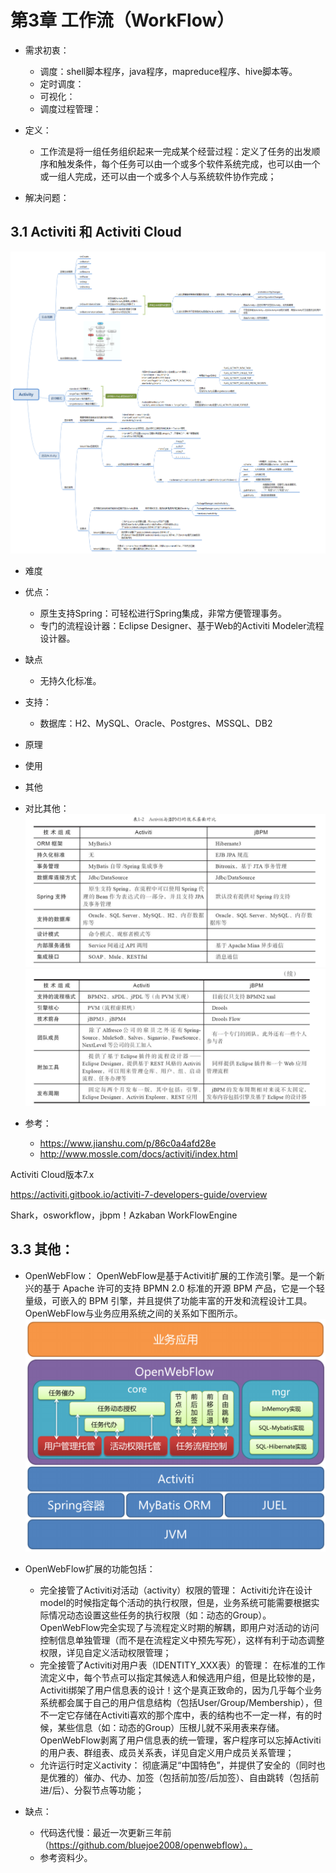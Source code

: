# 第3章 工作流（WorkFlow）

* 需求初衷：
    * 调度：shell脚本程序，java程序，mapreduce程序、hive脚本等。
    * 定时调度：
    * 可视化：
    * 调度过程管理：
* 定义：
    * 工作流是将一组任务组织起来一完成某个经营过程：定义了任务的出发顺序和触发条件，每个任务可以由一个或多个软件系统完成，也可以由一个或一组人完成，还可以由一个或多个人与系统软件协作完成；


* 解决问题：



## 3.1 Activiti 和 Activiti Cloud
![](images/3.1.1.png)
* 难度

* 优点：
    * 原生支持Spring：可轻松进行Spring集成，非常方便管理事务。
    *  专门的流程设计器：Eclipse Designer、基于Web的Activiti Modeler流程设计器。

* 缺点
    * 无持久化标准。

* 支持：
    * 数据库：H2、MySQL、Oracle、Postgres、MSSQL、DB2

* 原理

* 使用

* 其他

* 对比其他：
![](images/3.1.2.png)
![](images/3.1.3.png)
* 参考：
    * https://www.jianshu.com/p/86c0a4afd28e
    * http://www.mossle.com/docs/activiti/index.html




Activiti Cloud版本7.x

https://activiti.gitbook.io/activiti-7-developers-guide/overview


Shark，osworkflow，jbpm！Azkaban
WorkFlowEngine

## 3.3 其他：
* OpenWebFlow：
    OpenWebFlow是基于Activiti扩展的工作流引擎。是一个新兴的基于 Apache 许可的支持 BPMN 2.0 标准的开源 BPM 产品，它是一个轻量级，可嵌入的 BPM 引擎，并且提供了功能丰富的开发和流程设计工具。OpenWebFlow与业务应用系统之间的关系如下图所示。
![](images/3.3.1.png)

* OpenWebFlow扩展的功能包括：
    * 完全接管了Activiti对活动（activity）权限的管理：  Activiti允许在设计model的时候指定每个活动的执行权限，但是，业务系统可能需要根据实际情况动态设置这些任务的执行权限（如：动态的Group）。OpenWebFlow完全实现了与流程定义时期的解耦，即用户对活动的访问控制信息单独管理（而不是在流程定义中预先写死），这样有利于动态调整权限，详见自定义活动权限管理；  
    * 完全接管了Activiti对用户表（IDENTITY_XXX表）的管理：  在标准的工作流定义中，每个节点可以指定其候选人和候选用户组，但是比较惨的是，Activiti绑架了用户信息表的设计！这个是真正致命的，因为几乎每个业务系统都会属于自己的用户信息结构（包括User/Group/Membership），但不一定它存储在Activiti喜欢的那个库中，表的结构也不一定一样，有的时候，某些信息（如：动态的Group）压根儿就不采用表来存储。OpenWebFlow剥离了用户信息表的统一管理，客户程序可以忘掉Activiti的用户表、群组表、成员关系表，详见自定义用户成员关系管理；  
    * 允许运行时定义activity：  彻底满足“中国特色”，并提供了安全的（同时也是优雅的）催办、代办、加签（包括前加签/后加签）、自由跳转（包括前进/后）、分裂节点等功能；

* 缺点：
    * 代码迭代慢：最近一次更新三年前（https://github.com/bluejoe2008/openwebflow）。
    * 参考资料少。






